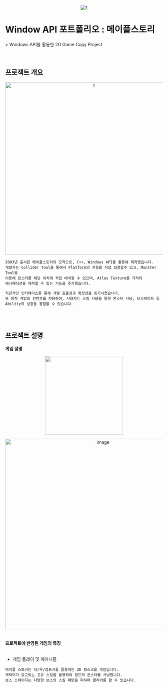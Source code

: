 <p align="center"><img alt="1" src="https://github.com/P2nkrose/WinAPI_MapleStory/assets/124218203/c5bc0826-039a-4ee4-9e7c-1abe378c5d7c"></p>


<h1>Window API 포트폴리오 : 메이플스토리</h1>
> Windows API를 활용한 2D Game Copy Project
<br>
<br>
<br>
<h2>프로젝트 개요</h2>
<p align="center"><img width="550" alt="1" src="https://github.com/P2nkrose/WinAPI_MapleStory/assets/124218203/acf4979a-794d-4e8a-8009-2a0e76cc9914"></p>

```
2003년 출시된 메이플스토리의 모작으로, C++, Windows API를 활용해 제작했습니다.
개발자는 Collider Tool을 통해서 Platform의 지형을 직접 설정할수 있고, Monster Tool을 
이용해 몬스터를 해당 위치에 직접 배치할 수 있으며, Atlas Texture를 가져와 
애니메이션을 제작할 수 있는 기능을 추가했습니다.

직관적인 인터페이스를 통해 개발 효율성과 확장성을 증가시켰습니다.
또 원작 게임의 컨텐츠를 차용하여, 사용자는 스킬 사용을 통한 몬스터 사냥, 보스레이드 등
Ability의 성장을 경험할 수 있습니다.
```
<br>
<br>
<h2>프로젝트 설명</h2>
<b>게임 설명</b>
<p align="center"><img width="250" src="https://github.com/P2nkrose/WinAPI_MapleStory/assets/124218203/c304819c-d99c-4ee6-a649-4d82450dec05"></p>
<p align="center"><img width="610" alt="image" src="https://github.com/P2nkrose/WinAPI_MapleStory/assets/124218203/9b2cfa48-9c93-49c7-b89e-d59862b49f19"></p>
<br>
<b>프로젝트에 반영된 게임의 특징</b>
<br><br>

* 게임 플레이 및 매커니즘

```
메이플 스토리는 좌/우/점프키를 활용하는 2D 횡스크롤 게임입니다.
캐릭터가 갖고있는 고유 스킬을 활용하여 필드의 몬스터를 사냥합니다.
보스 스테이지는 다양한 보스의 스킬 패턴을 피하며 클리어를 할 수 있습니다.
```
